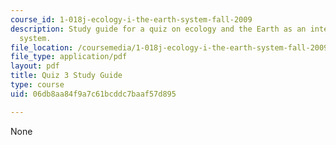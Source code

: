 ```yaml
---
course_id: 1-018j-ecology-i-the-earth-system-fall-2009
description: Study guide for a quiz on ecology and the Earth as an integrated dynamic
  system.
file_location: /coursemedia/1-018j-ecology-i-the-earth-system-fall-2009/06db8aa84f9a7c61bcddc7baaf57d895_MIT1_018JF09_guide_3.pdf
file_type: application/pdf
layout: pdf
title: Quiz 3 Study Guide
type: course
uid: 06db8aa84f9a7c61bcddc7baaf57d895

---
```

None